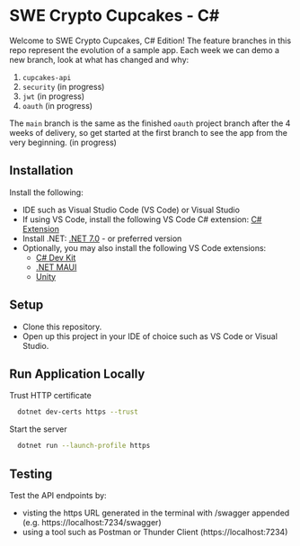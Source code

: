 # SWE Crypto Cupcakes - C#

Welcome to SWE Crypto Cupcakes, C# Edition! The feature branches in this repo represent the evolution of a sample app. Each week we can demo a new branch, look at what has changed and why:

1. `cupcakes-api`
2. `security` (in progress)
3. `jwt` (in progress)
4. `oauth` (in progress)

The `main` branch is the same as the finished `oauth` project branch after the 4 weeks of delivery, so get started at the first branch to see the app from the very beginning. (in progress)

## Installation

Install the following:
- IDE such as Visual Studio Code (VS Code) or Visual Studio
- If using VS Code, install the following VS Code C# extension: [C# Extension](https://marketplace.visualstudio.com/items?itemName=ms-dotnettools.csharp)
- Install .NET: [.NET 7.0](https://dotnet.microsoft.com/download/dotnet/7.0) - or preferred version
- Optionally, you may also install the following VS Code extensions:
    - [C# Dev Kit](https://marketplace.visualstudio.com/items?itemName=ms-dotnettools.csdevkit)
    - [.NET MAUI](https://marketplace.visualstudio.com/items?itemName=ms-dotnettools.dotnet-maui)
    - [Unity](https://marketplace.visualstudio.com/items?itemName=visualstudiotoolsforunity.vstuc)

## Setup
- Clone this repository.
- Open up this project in your IDE of choice such as VS Code or Visual Studio.

## Run Application Locally

Trust HTTP certificate

```bash
  dotnet dev-certs https --trust
```

Start the server

```bash
  dotnet run --launch-profile https
```

## Testing

Test the API endpoints by:
- visting the https URL generated in the terminal with /swagger appended (e.g. https://localhost:7234/swagger)
- using a tool such as Postman or Thunder Client (https://localhost:7234)